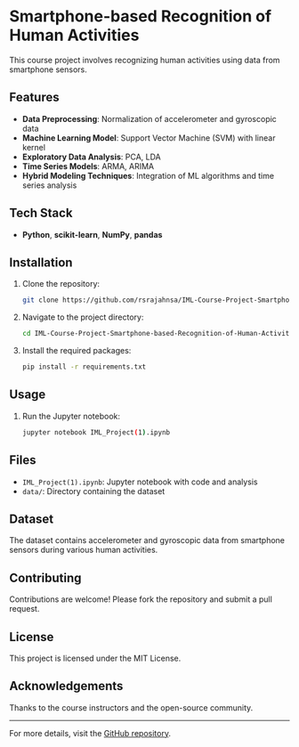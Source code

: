 # Smartphone-based Recognition of Human Activities

This course project involves recognizing human activities using data from smartphone sensors.

## Features

- **Data Preprocessing**: Normalization of accelerometer and gyroscopic data
- **Machine Learning Model**: Support Vector Machine (SVM) with linear kernel
- **Exploratory Data Analysis**: PCA, LDA
- **Time Series Models**: ARMA, ARIMA
- **Hybrid Modeling Techniques**: Integration of ML algorithms and time series analysis

## Tech Stack

- **Python**, **scikit-learn**, **NumPy**, **pandas**

## Installation

1. Clone the repository:
    ```bash
    git clone https://github.com/rsrajahnsa/IML-Course-Project-Smartphone-based-Recognition-of-Human-Activities-.git
    ```
2. Navigate to the project directory:
    ```bash
    cd IML-Course-Project-Smartphone-based-Recognition-of-Human-Activities-
    ```
3. Install the required packages:
    ```bash
    pip install -r requirements.txt
    ```

## Usage

1. Run the Jupyter notebook:
    ```bash
    jupyter notebook IML_Project(1).ipynb
    ```

## Files

- `IML_Project(1).ipynb`: Jupyter notebook with code and analysis
- `data/`: Directory containing the dataset

## Dataset

The dataset contains accelerometer and gyroscopic data from smartphone sensors during various human activities.

## Contributing

Contributions are welcome! Please fork the repository and submit a pull request.

## License

This project is licensed under the MIT License.

## Acknowledgements

Thanks to the course instructors and the open-source community.

---

For more details, visit the [GitHub repository](https://github.com/rsrajahnsa/IML-Course-Project-Smartphone-based-Recognition-of-Human-Activities-).
